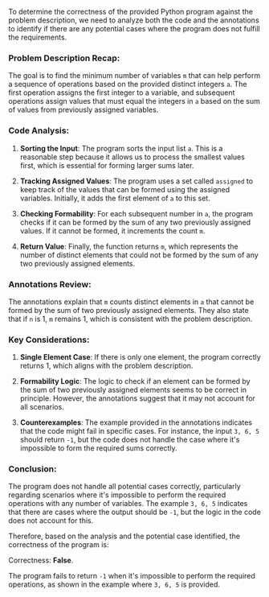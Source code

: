 To determine the correctness of the provided Python program against the problem description, we need to analyze both the code and the annotations to identify if there are any potential cases where the program does not fulfill the requirements.

### Problem Description Recap:
The goal is to find the minimum number of variables `m` that can help perform a sequence of operations based on the provided distinct integers `a`. The first operation assigns the first integer to a variable, and subsequent operations assign values that must equal the integers in `a` based on the sum of values from previously assigned variables.

### Code Analysis:
1. **Sorting the Input**: The program sorts the input list `a`. This is a reasonable step because it allows us to process the smallest values first, which is essential for forming larger sums later.
  
2. **Tracking Assigned Values**: The program uses a set called `assigned` to keep track of the values that can be formed using the assigned variables. Initially, it adds the first element of `a` to this set.

3. **Checking Formability**: For each subsequent number in `a`, the program checks if it can be formed by the sum of any two previously assigned values. If it cannot be formed, it increments the count `m`.

4. **Return Value**: Finally, the function returns `m`, which represents the number of distinct elements that could not be formed by the sum of any two previously assigned elements.

### Annotations Review:
The annotations explain that `m` counts distinct elements in `a` that cannot be formed by the sum of two previously assigned elements. They also state that if `n` is 1, `m` remains 1, which is consistent with the problem description.

### Key Considerations:
1. **Single Element Case**: If there is only one element, the program correctly returns 1, which aligns with the problem description.
  
2. **Formability Logic**: The logic to check if an element can be formed by the sum of two previously assigned elements seems to be correct in principle. However, the annotations suggest that it may not account for all scenarios.

3. **Counterexamples**: The example provided in the annotations indicates that the code might fail in specific cases. For instance, the input `3, 6, 5` should return `-1`, but the code does not handle the case where it's impossible to form the required sums correctly.

### Conclusion:
The program does not handle all potential cases correctly, particularly regarding scenarios where it's impossible to perform the required operations with any number of variables. The example `3, 6, 5` indicates that there are cases where the output should be `-1`, but the logic in the code does not account for this.

Therefore, based on the analysis and the potential case identified, the correctness of the program is:

Correctness: **False**. 

The program fails to return `-1` when it's impossible to perform the required operations, as shown in the example where `3, 6, 5` is provided.